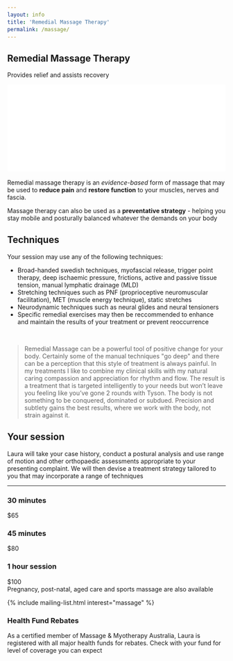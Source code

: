```yaml
---
layout: info
title: 'Remedial Massage Therapy'
permalink: /massage/
---
```


<section class="section section-lightOnDark section-splash">
	<div class="layer layer-img b-lazy" data-src="/images/section-bgs/IMG_0947.jpg"></div>
	<div class="container">
		<div class="row">
			<div class="col-sm-12">
				<h1>Remedial Massage Therapy</h1>
				<p>Provides relief and assists recovery</p>
				<img src="/images/logo-footer.png" class="logo" />
			</div>
		</div>
	</div>
</section>

<section class="section section-quote">
	<div class="container">
		<div class="row">
			<div class="col-sm-8 col-sm-offset-2">
				<p>Remedial massage therapy is an <em>evidence-based</em> form of massage that may be used to <strong>reduce pain</strong> and <strong>restore function</strong> to your muscles, nerves and fascia.</p>
				<p>Massage therapy can also be used as a <strong>preventative strategy</strong> - helping you stay mobile and posturally balanced whatever the demands on your body</p>
				<!-- <p>Pregnancy, post-natal, aged care and sports (pre and post event) massage are also available</p> -->
			</div>
		</div>
	</div>
</section>

<section class="section section-gray">
	<div class="container">
		<div class="row">
			<div class="col-sm-6">
				<h2 class="section_title">Techniques</h2>
				<p>Your session may use any of the following techniques:</p>
				<ul>
					<li>Broad-handed swedish techniques, myofascial release, trigger point therapy, deep ischaemic pressure, frictions, active and passive tissue tension, manual lymphatic drainage (MLD)</li>
					<li>Stretching techniques such as PNF (proprioceptive neuromuscular facilitation),  MET (muscle energy technique), static stretches</li>
					<li>Neurodynamic techniques such as neural glides and neural tensioners</li>
					<li>Specific remedial exercises may then be reccommended to enhance and maintain the results of your treatment or prevent reoccurrence</li>
				</ul>
			</div>
			<div class="col-sm-6">
				<br />
				<blockquote>Remedial Massage can be a powerful tool of positive change for your body. Certainly some of the manual techniques "go deep" and there can be a perception that this style of treatment is always painful. In my treatments I like to combine my clinical skills with my natural caring compassion and appreciation for rhythm and flow. The result is a treatment that is targeted intelligently to your needs but won’t leave you feeling like you’ve gone 2 rounds with Tyson. The body is not something to be conquered, dominated or subdued. Precision and subtlety gains the best results, where we work with the body, not strain against it.</blockquote>
			</div><!-- .col-sm-6 -->
		</div>
	</div>
</section>

<section class="section">
	<div class="container">
		<div class="row">
			<div class="col-sm-6 col-sm-offset-3">
				<h2 class="section_title section_title-full">Your session</h2><!-- .section_title -->
				<p>Laura will take your case history, conduct a postural analysis and use range of motion and other orthopaedic assessments appropriate to your presenting complaint.  We will then devise a treatment strategy tailored to you that may incorporate a range of techniques</p>
				<hr />
			</div><!-- .col-sm-8 -->
		</div>
		<div class="row">
			<div class="col-sm-4">
				<div class="well well-product">
						<h3>30 minutes</h3>
					<div class="cost">
						<div class="cost_price">$65</div>
					</div><!-- .cost -->
				</div><!-- .well -->
			</div><!-- .col-sm-8 -->
			<div class="col-sm-4">
				<div class="well well-product">
					<h3>45 minutes</h3>
					<div class="cost">
						<div class="cost_price">$80</div>
					</div><!-- .cost -->
				</div><!-- .well -->
			</div><!-- .col-sm-8 -->
			<div class="col-sm-4">
				<div class="well well-product">
					<h3>1 hour session</h3>
					<div class="cost">
						<div class="cost_price">$100</div>
					</div><!-- .cost -->
				</div><!-- .well -->
			</div><!-- .col-sm-8 -->
			<div class="col-sm-12">
				<div class="well well-announce">
					Pregnancy, post-natal, aged care and sports massage are also available
				</div>
			</div><!-- .col-sm-12 -->
		</div>
	</div><!-- .container -->
</section>

{% include mailing-list.html interest="massage" %}

<section class="section section-lightOnDark">
	<div class="layer layer-img b-lazy" data-src="/images/section-bgs/IMG_0961.jpg"></div>
	<div class="layer layer-gradient layer-gradient-dark-reverse"></div>
	<div class="container">
		<div class="row">
			<div class="col-sm-6">
			 <h3 class="section_title">Health Fund Rebates</h3>
			 <p>As a certified member of Massage & Myotherapy Australia, Laura is registered with all major health funds for rebates. Check with your fund for level of coverage you can expect</p> 
			</div>
		</div><!-- .col-sm-8 -->
	</div><!-- .container -->
</section>